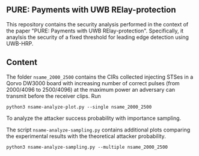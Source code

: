 ## PURE: Payments with UWB RElay-protection
This repository contains the security analysis performed in the context of the paper "PURE: Payments with UWB RElay-protection". Specifically, it anaylsis the security of a fixed threshold for leading edge detection using UWB-HRP.

## Content

The folder `nsame_2000_2500` contains the CIRs collected injecting STSes in a Qorvo DW3000 board with increasing number of correct pulses (from 2000/4096 to 2500/4096) at the maximum power an adversary can transmit before the receiver clips. 
Run 
```
python3 nsame-analyze-plot.py --single nsame_2000_2500
```
To analyze the attacker success probability with importance sampling.

The script `nsame-analyze-sampling.py` contains additional plots comparing the experimental results with the theoretical attacker probability.
```
python3 nsame-analyze-sampling.py --multiple nsame_2000_2500
```
